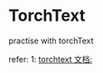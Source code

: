 # TorchText
practise with torchText 

refer:
1: [torchtext 文档:](https://github.com/pytorch/text/tree/master/torchtext)
